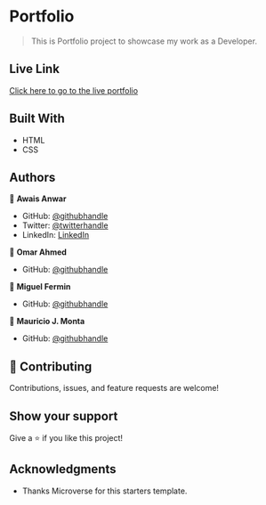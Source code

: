 # Portfolio

> This is Portfolio project to showcase my work as a Developer.

## Live Link
[Click here to go to the live portfolio](https://awaisanwar544.github.io/portfolio/)

## Built With

- HTML
- CSS

## Authors

👤 **Awais Anwar**

- GitHub: [@githubhandle](https://github.com/awaisanwar544)
- Twitter: [@twitterhandle](https://twitter.com/AwaisAnwar47)
- LinkedIn: [LinkedIn](https://www.linkedin.com/in/awaisanwar544/)


👤 **Omar Ahmed**

- GitHub: [@githubhandle](https://github.com/omar25ahmed)


👤 **Miguel Fermin**

- GitHub: [@githubhandle](https://github.com/ferminmu26)


👤 **Mauricio J. Monta**

- GitHub: [@githubhandle](https://github.com/mauriciomonta)


## 🤝 Contributing

Contributions, issues, and feature requests are welcome!
## Show your support

Give a ⭐️ if you like this project!

## Acknowledgments

- Thanks Microverse for this starters template.
